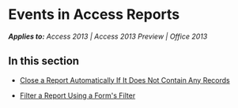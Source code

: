 
# Events in Access Reports

 _**Applies to:** Access 2013 | Access 2013 Preview | Office 2013_


## In this section


-  [Close a Report Automatically If It Does Not Contain Any Records](9b160bd3-6eca-f907-ae5b-4327c3c1618e.md)
    
-  [Filter a Report Using a Form's Filter](2b029c13-5abd-4865-cd05-25d094a97b9f.md)
    
